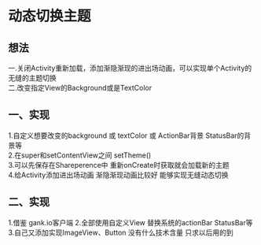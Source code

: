 
# 动态切换主题
## 想法
一.关闭Activity重新加载，添加渐隐渐现的进出场动画，可以实现单个Activity的无缝的主题切换<br />
二.改变指定View的Background或是TextColor
## 一、实现
1.自定义想要改变的background 或 textColor 或 ActionBar背景 StatusBar的背景等<br />
2.在super和setContentView之间 setTheme()  <br />
3.可以先保存在Shareperence中 重新onCreate时获取就会加载新的主题 <br />
4.给Activity添加进出场动画 渐隐渐现动画比较好  能够实现无缝动态切换 <br />
## 二、实现
1.借鉴 gank.io客户端
2.全部使用自定义View 替换系统的actionBar StatusBar等
3.自己又添加实现ImageView、Button 没有什么技术含量 只求以后用的到



